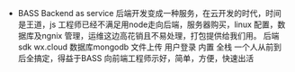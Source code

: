- BASS 
Backend as service
后端开发变成一种服务，在云开发的时代，时间是王道，js 工程师已经不满足用node走向后端，服务器购买，linux 配置，数据库及ngnix 管理，运维这边高花销且不易处理，打包提供给我们用。
后端sdk wx.cloud 数据库mongodb 文件上传 用户登录 内置
全栈 一个人从前到后全搞定，得益于BASS
向前端工程师示好，简单，方便，快速出活